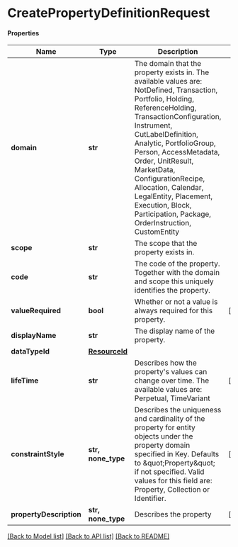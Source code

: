# CreatePropertyDefinitionRequest

#### Properties
Name | Type | Description | Notes
------------ | ------------- | ------------- | -------------
**domain** | **str** | The domain that the property exists in. The available values are: NotDefined, Transaction, Portfolio, Holding, ReferenceHolding, TransactionConfiguration, Instrument, CutLabelDefinition, Analytic, PortfolioGroup, Person, AccessMetadata, Order, UnitResult, MarketData, ConfigurationRecipe, Allocation, Calendar, LegalEntity, Placement, Execution, Block, Participation, Package, OrderInstruction, CustomEntity | 
**scope** | **str** | The scope that the property exists in. | 
**code** | **str** | The code of the property. Together with the domain and scope this uniquely identifies the property. | 
**valueRequired** | **bool** | Whether or not a value is always required for this property. | [optional] 
**displayName** | **str** | The display name of the property. | 
**dataTypeId** | [**ResourceId**](ResourceId.md) |  | 
**lifeTime** | **str** | Describes how the property&#x27;s values can change over time. The available values are: Perpetual, TimeVariant | [optional] 
**constraintStyle** | **str, none_type** | Describes the uniqueness and cardinality of the property for entity objects under the property domain specified in Key. Defaults to \&quot;Property\&quot; if not specified. Valid values for this field are: Property, Collection or Identifier. | [optional] 
**propertyDescription** | **str, none_type** | Describes the property | [optional] 

[[Back to Model list]](../README.md#documentation-for-models) [[Back to API list]](../README.md#documentation-for-api-endpoints) [[Back to README]](../README.md)

